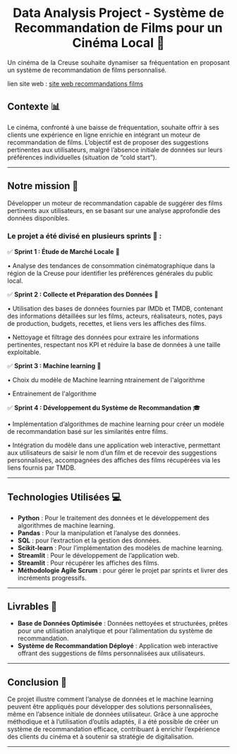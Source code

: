 <h1 align="center"> Data Analysis Project - Système de Recommandation de Films pour un Cinéma Local 🎯</h1>

<p align="justify">
Un cinéma de la Creuse souhaite dynamiser sa fréquentation en proposant un système de recommandation de films personnalisé. </p>

lien site web : [site web recommandations films](https://recommandations-films.streamlit.app)

## **Contexte** 📊  

Le cinéma, confronté à une baisse de fréquentation, souhaite offrir à ses clients une expérience en ligne enrichie en intégrant un moteur de recommandation de films. L’objectif est de proposer des suggestions pertinentes aux utilisateurs, malgré l’absence initiale de données sur leurs préférences individuelles (situation de “cold start”).

---

## **Notre mission** 🎯  

Développer un moteur de recommandation capable de suggérer des films pertinents aux utilisateurs, en se basant sur une analyse approfondie des données disponibles.


### Le projet a été divisé en plusieurs sprints 🔄 :

  ✅ **Sprint 1 : Étude de Marché Locale** 🚀
  
  •	Analyse des tendances de consommation cinématographique dans la région de la Creuse pour identifier les préférences générales du public local.

  ✅ **Sprint 2 : Collecte et Préparation des Données** 🔄  
  
  •	Utilisation des bases de données fournies par IMDb et TMDB, contenant des informations détaillées sur les films, acteurs, réalisateurs, notes, pays de production, budgets, recettes, et liens vers les affiches des films.
    
  •	Nettoyage et filtrage des données pour extraire les informations pertinentes, respectant nos KPI et réduire la base de données à une taille exploitable.

  ✅ **Sprint 3 : Machine learning** 🚀
  
  • Choix du modèle de Machine learning ntrainement de l'algorithme
  
  •	Entrainement de l'algorithme 

  ✅ **Sprint 4 : Développement du Système de Recommandation** 🎓  

  •	Implémentation d’algorithmes de machine learning pour créer un modèle de recommandation basé sur les similarités entre films.
  
  •	Intégration du modèle dans une application web interactive, permettant aux utilisateurs de saisir le nom d’un film et de recevoir des suggestions personnalisées, accompagnées des affiches des films récupérées via les liens fournis par TMDB.

---

## **Technologies Utilisées** 💻  
- **Python** : Pour le traitement des données et le développement des algorithmes de machine learning.
- **Pandas** : Pour la manipulation et l’analyse des données.
- **SQL** : pour l’extraction et la gestion des données.      
- **Scikit-learn** : Pour l’implémentation des modèles de machine learning.
- **Streamlit** : Pour le développement de l’application web.
- **Streamlit** : Pour récupérer les affiches des films.
- **Méthodologie Agile Scrum** : pour gérer le projet par sprints et livrer des incréments progressifs.

---

## **Livrables** 🤝
- **Base de Données Optimisée** : Données nettoyées et structurées, prêtes pour une utilisation analytique et pour l’alimentation du système de recommandation.  
- **Système de Recommandation Déployé** : Application web interactive offrant des suggestions de films personnalisées aux utilisateurs.  

---

## **Conclusion** 🎯  
Ce projet illustre comment l’analyse de données et le machine learning peuvent être appliqués pour développer des solutions personnalisées, même en l’absence initiale de données utilisateur. Grâce à une approche méthodique et à l’utilisation d’outils adaptés, il a été possible de créer un système de recommandation efficace, contribuant à enrichir l’expérience des clients du cinéma et à soutenir sa stratégie de digitalisation.

---

